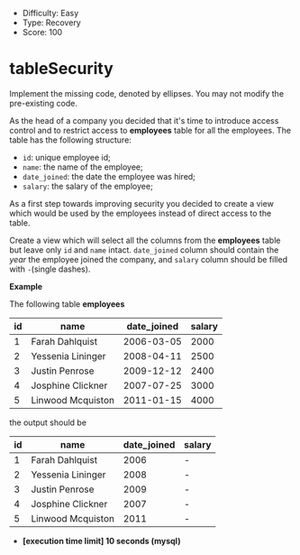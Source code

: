 - Difficulty: Easy
- Type: Recovery
- Score: 100

# tableSecurity

Implement the missing code, denoted by ellipses. You may not modify the pre-existing code.

As the head of a company you decided that it's time to introduce access control and to restrict access to **employees** table for all the employees. The table has the following structure:

- `id`: unique employee id;
- `name`: the name of the employee;
- `date_joined`: the date the employee was hired;
- `salary`: the salary of the employee;

As a first step towards improving security you decided to create a view which would be used by the employees instead of direct access to the table.

Create a view which will select all the columns from the **employees** table but leave only `id` and `name` intact. `date_joined` column should contain the *year* the employee joined the company, and `salary` column should be filled with `-`(single dashes).

**Example**

The following table **employees**

| id   | name              | date_joined | salary |
| ---- | ----------------- | ----------- | ------ |
| 1    | Farah Dahlquist   | 2006-03-05  | 2000   |
| 2    | Yessenia Lininger | 2008-04-11  | 2500   |
| 3    | Justin Penrose    | 2009-12-12  | 2400   |
| 4    | Josphine Clickner | 2007-07-25  | 3000   |
| 5    | Linwood Mcquiston | 2011-01-15  | 4000   |

the output should be

| id   | name              | date_joined | salary |
| ---- | ----------------- | ----------- | ------ |
| 1    | Farah Dahlquist   | 2006        | -      |
| 2    | Yessenia Lininger | 2008        | -      |
| 3    | Justin Penrose    | 2009        | -      |
| 4    | Josphine Clickner | 2007        | -      |
| 5    | Linwood Mcquiston | 2011        | -      |

- **[execution time limit] 10 seconds (mysql)**